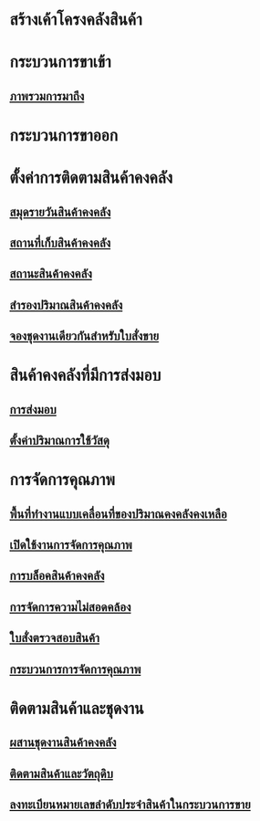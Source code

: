 # สร้างเค้าโครงคลังสินค้า
# กระบวนการขาเข้า
## [ภาพรวมการมาถึง](arrival-overview.md)
# กระบวนการขาออก
# ตั้งค่าการติดตามสินค้าคงคลัง
## [สมุดรายวันสินค้าคงคลัง](inventory-journals.md)
## [สถานที่เก็บสินค้าคงคลัง](inventory-locations.md)
## [สถานะสินค้าคงคลัง](inventory-statuses.md)
## [สำรองปริมาณสินค้าคงคลัง](reserve-inventory-quantities.md)
## [จองชุดงานเดียวกันสำหรับใบสั่งขาย](../sales-marketing/reserve-same-batch-sales-order.md)
# สินค้าคงคลังที่มีการส่งมอบ
## [การส่งมอบ](consignment.md)
## [ตั้งค่าปริมาณการใช้วัสดุ](set-up-consignment.md)
# การจัดการคุณภาพ
## [พื้นที่ทำงานแบบเคลื่อนที่ของปริมาณคงคลังคงเหลือ](inventory-on-hand-mobile-workspace.md)
## [เปิดใช้งานการจัดการคุณภาพ](enable-quality-management.md)
## [การบล็อคสินค้าคงคลัง](inventory-blocking.md)
## [การจัดการความไม่สอดคล้อง](enable-nonconformance-management.md)
## [ใบสั่งตรวจสอบสินค้า](quarantine-orders.md)
## [กระบวนการการจัดการคุณภาพ](quality-management-processes.md)
# ติดตามสินค้าและชุดงาน
## [ผสานชุดงานสินค้าคงคลัง](merge-inventory-batches.md)
## [ติดตามสินค้าและวัตถุดิบ](trace-items-raw-materials-inventory-production-sales.md)
## [ลงทะเบียนหมายเลขลำดับประจำสินค้าในกระบวนการขาย](../sales-marketing/register-serial-numbers-sales-process.md)

